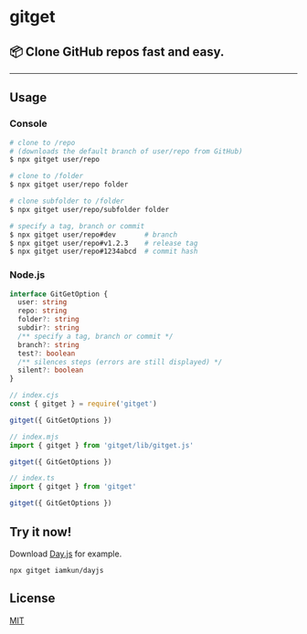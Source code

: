 # gitget

## 📦 Clone GitHub repos fast and easy.

---

## Usage

### Console

```bash
# clone to /repo
# (downloads the default branch of user/repo from GitHub)
$ npx gitget user/repo

# clone to /folder
$ npx gitget user/repo folder

# clone subfolder to /folder
$ npx gitget user/repo/subfolder folder

# specify a tag, branch or commit
$ npx gitget user/repo#dev       # branch
$ npx gitget user/repo#v1.2.3    # release tag
$ npx gitget user/repo#1234abcd  # commit hash
```

### Node.js

```ts
interface GitGetOption {
  user: string
  repo: string
  folder?: string
  subdir?: string
  /** specify a tag, branch or commit */
  branch?: string
  test?: boolean
  /** silences steps (errors are still displayed) */
  silent?: boolean
}
```

```js
// index.cjs
const { gitget } = require('gitget')

gitget({ GitGetOptions })
```

```js
// index.mjs
import { gitget } from 'gitget/lib/gitget.js'

gitget({ GitGetOptions })
```

```js
// index.ts
import { gitget } from 'gitget'

gitget({ GitGetOptions })
```

## Try it now!

Download [Day.js](https://github.com/iamkun/dayjs/) for example.

```console
npx gitget iamkun/dayjs
```

## License

[MIT](https://github.com/yandeu/gitget/blob/main/LICENSE)
